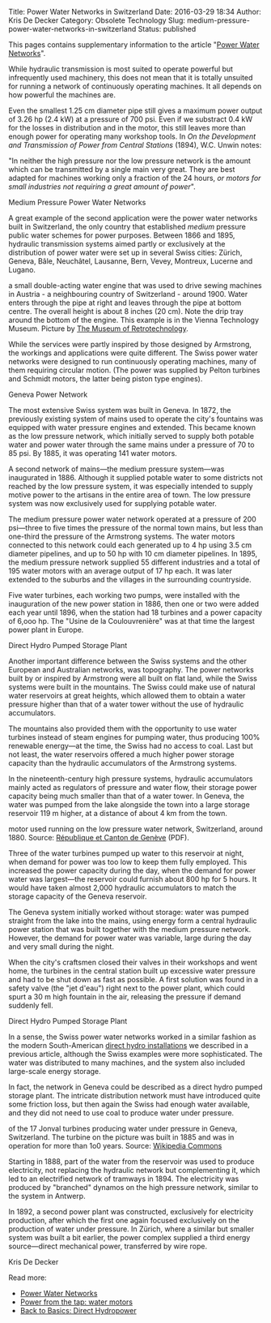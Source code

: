 Title: Power Water Networks in Switzerland
Date: 2016-03-29 18:34
Author: Kris De Decker
Category: Obsolete Technology
Slug: medium-pressure-power-water-networks-in-switzerland
Status: published

This pages contains supplementary information to the article "[Power
Water
Networks]({filename}/posts/hydraulic-accumulator-power-water-networks.md)".

While hydraulic transmission is most suited to operate powerful but
infrequently used machinery, this does not mean that it is totally
unsuited for running a network of continuously operating machines. It
all depends on how powerful the machines are.

Even the smallest 1.25 cm diameter pipe still gives a maximum power
output of 3.26 hp (2.4 kW) at a pressure of 700 psi. Even if we
substract 0.4 kW for the losses in distribution and in the motor, this
still leaves more than enough power for operating many workshop tools.
In *On the Development and Transmission of Power from Central Stations*
(1894), W.C. Unwin notes:

"In neither the high pressure nor the low pressure network is the amount
which can be transmitted by a single main very great. They are best
adapted for machines working only a fraction of the 24 hours, *or motors
for small industries not requiring a great amount of power*".

Medium Pressure Power Water Networks

A great example of the second application were the power water networks
built in Switzerland, the only country that established *medium*
pressure public water schemes for power purposes. Between 1866 and 1895,
hydraulic transmission systems aimed partly or exclusively at the
distribution of power water were set up in several Swiss cities: Zürich,
Geneva, Bâle, Neuchâtel, Lausanne, Bern, Vevey, Montreux, Lucerne and
Lugano.


a small double-acting water engine that was used to drive sewing
machines in Austria - a neighbouring country of Switzerland - around
1900. Water enters through the pipe at right and leaves through the pipe
at bottom centre. The overall height is about 8 inches (20 cm). Note the
drip tray around the bottom of the engine. This example is in the Vienna
Technology Museum. Picture by [The Museum of
Retrotechnology](http://www.aqpl43.dsl.pipex.com/MUSEUM/POWER/waterengine/waterengine4.htm).

While the services were partly inspired by those designed by Armstrong,
the workings and applications were quite different. The Swiss power
water networks were designed to run continuously operating machines,
many of them requiring circular motion. (The power was supplied by
Pelton turbines and Schmidt motors, the latter being piston type
engines).

Geneva Power Network

The most extensive Swiss system was built in Geneva. In 1872, the
previously existing system of mains used to operate the city's fountains
was equipped with water pressure engines and extended. This became known
as the low pressure network, which initially served to supply both
potable water and power water through the same mains under a pressure of
70 to 85 psi. By 1885, it was operating 141 water motors.

A second network of mains&mdash;the medium pressure system&mdash;was
inaugurated in 1886. Although it supplied potable water to some
districts not reached by the low pressure system, it was especially
intended to supply motive power to the artisans in the entire area of
town. The low pressure system was now exclusively used for supplying
potable water.



The medium pressure power water network operated at a pressure of 200
psi&mdash;three to five times the pressure of the normal town mains, but
less than one-third the pressure of the Armstrong systems. The water
motors connected to this network could each generated up to 4 hp using
3.5 cm diameter pipelines, and up to 50 hp with 10 cm diameter
pipelines. In 1895, the medium pressure network supplied 55 different
industries and a total of 195 water motors with an average output of 17
hp each. It was later extended to the suburbs and the villages in the
surrounding countryside.

Five water turbines, each working two pumps, were installed with the
inauguration of the new power station in 1886, then one or two were
added each year until 1896, when the station had 18 turbines and a power
capacity of 6,ooo hp. The "Usine de la Coulouvrenière" was at that time
the largest power plant in Europe.

Direct Hydro Pumped Storage Plant

Another important difference between the Swiss systems and the other
European and Australian networks, was topography. The power networks
built by or inspired by Armstrong were all built on flat land, while the
Swiss systems were built in the mountains. The Swiss could make use of
natural water reservoirs at great heights, which allowed them to obtain
a water pressure higher than that of a water tower without the use of
hydraulic accumulators.

The mountains also provided them with the opportunity to use water
turbines instead of steam engines for pumping water, thus producing 100%
renewable energy&mdash;at the time, the Swiss had no access to coal. Last
but not least, the water reservoirs offered a much higher power storage
capacity than the hydraulic accumulators of the Armstrong systems.

In the nineteenth-century high pressure systems, hydraulic accumulators
mainly acted as regulators of pressure and water flow, their storage
power capacity being much smaller than that of a water tower. In Geneva,
the water was pumped from the lake alongside the town into a large
storage reservoir 119 m higher, at a distance of about 4 km from the
town.


motor used running on the low pressure water network, Switzerland,
around 1880. Source: [République et Canton de
Genève](http://www.ge.ch/patrimoine/sms/docs/pub/expo98/EXPO_machine02.pdf)
(PDF).

Three of the water turbines pumped up water to this reservoir at night,
when demand for power was too low to keep them fully employed. This
increased the power capacity during the day, when the demand for power
water was largest&mdash;the reservoir could furnish about 800 hp for 5
hours. It would have taken almost 2,000 hydraulic accumulators to match
the storage capacity of the Geneva reservoir.

The Geneva system initially worked without storage: water was pumped
straight from the lake into the mains, using energy form a central
hydraulic power station that was built together with the medium pressure
network. However, the demand for power water was variable, large during
the day and very small during the night.

When the city's craftsmen closed their valves in their workshops and
went home, the turbines in the central station built up excessive water
pressure and had to be shut down as fast as possible. A first solution
was found in a safety valve (the "jet d'eau") right next to the power
plant, which could spurt a 30 m high fountain in the air, releasing the
pressure if demand suddenly fell.

Direct Hydro Pumped Storage Plant

In a sense, the Swiss power water networks worked in a similar fashion
as the modern South-American [direct hydro
installations]({filename}/posts/direct-hydropower.md)
we described in a previous article, although the Swiss examples were
more sophisticated. The water was distributed to many machines, and the
system also included large-scale energy storage.

In fact, the network in Geneva could be described as a direct hydro
pumped storage plant. The intricate distribution network must have
introduced quite some friction loss, but then again the Swiss had enough
water available, and they did not need to use coal to produce water
under pressure.


of the 17 Jonval turbines producing water under pressure in Geneva,
Switzerland. The turbine on the picture was built in 1885 and was in
operation for more than 1o0 years. Source: [Wikipedia
Commons](http://en.wikipedia.org/wiki/File:Schiffbau_jonval2.jpg)

Starting in 1888, part of the water from the reservoir was used to
produce electricity, not replacing the hydraulic network but
complementing it, which led to an electrified network of tramways in
1894. The electricity was produced by "branched" dynamos on the high
pressure network, similar to the system in Antwerp.

In 1892, a second power plant was constructed, exclusively for
electricity production, after which the first one again focused
exclusively on the production of water under pressure. In Zürich, where
a similar but smaller system was built a bit earlier, the power complex
supplied a third energy source&mdash;direct mechanical power, transferred
by wire rope.

Kris De Decker

Read more:

-   [Power Water
    Networks]({filename}/posts/hydraulic-accumulator-power-water-networks.md)
-   [Power from the tap: water
    motors](Power%20from%20the%20Tap:%20Water%20Motors%20Back%20to%20Basics:%20Direct%20Hydropower)
-   [Back to Basics: Direct
    Hydropower]({filename}/posts/direct-hydropower.md)

